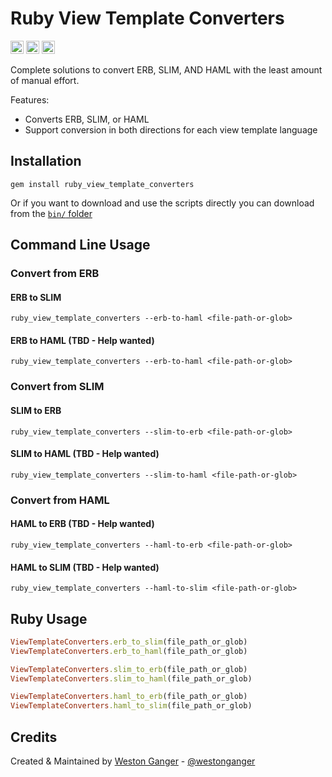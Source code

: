 # Ruby View Template Converters

<a href="https://badge.fury.io/rb/ruby_view_template_converters" target="_blank"><img height="21" style='border:0px;height:21px;' border='0' src="https://badge.fury.io/rb/ruby_view_template_converters.svg" alt="Gem Version"></a>
<a href='https://github.com/westonganger/ruby_view_template_converters/actions' target='_blank'><img src="https://github.com/westonganger/ruby_view_template_converters/workflows/Tests/badge.svg" style="max-width:100%;" height='21' style='border:0px;height:21px;' border='0' alt="CI Status"></a>
<a href='https://rubygems.org/gems/ruby_view_template_converters' target='_blank'><img height='21' style='border:0px;height:21px;' src='https://ruby-gem-downloads-badge.herokuapp.com/ruby_view_template_converters?label=rubygems&type=total&total_label=downloads&color=brightgreen' border='0' alt='RubyGems Downloads' /></a>

Complete solutions to convert ERB, SLIM, AND HAML with the least amount of manual effort.

Features:

- Converts ERB, SLIM, or HAML
- Support conversion in both directions for each view template language

## Installation

```
gem install ruby_view_template_converters
```

Or if you want to download and use the scripts directly you can download from the [`bin/` folder](./bin/)

## Command Line Usage

### Convert from ERB

#### ERB to SLIM

```
ruby_view_template_converters --erb-to-haml <file-path-or-glob>
```

#### ERB to HAML (TBD - Help wanted)

```
ruby_view_template_converters --erb-to-haml <file-path-or-glob>
```

### Convert from SLIM

#### SLIM to ERB

```
ruby_view_template_converters --slim-to-erb <file-path-or-glob>
```

#### SLIM to HAML (TBD - Help wanted)

```
ruby_view_template_converters --slim-to-haml <file-path-or-glob>
```

### Convert from HAML

#### HAML to ERB (TBD - Help wanted)

```
ruby_view_template_converters --haml-to-erb <file-path-or-glob>
```

#### HAML to SLIM (TBD - Help wanted)

```
ruby_view_template_converters --haml-to-slim <file-path-or-glob>
```

## Ruby Usage

```ruby
ViewTemplateConverters.erb_to_slim(file_path_or_glob)
ViewTemplateConverters.erb_to_haml(file_path_or_glob)

ViewTemplateConverters.slim_to_erb(file_path_or_glob)
ViewTemplateConverters.slim_to_haml(file_path_or_glob)

ViewTemplateConverters.haml_to_erb(file_path_or_glob)
ViewTemplateConverters.haml_to_slim(file_path_or_glob)
```

## Credits

Created & Maintained by [Weston Ganger](https://westonganger.com) - [@westonganger](https://github.com/westonganger)
